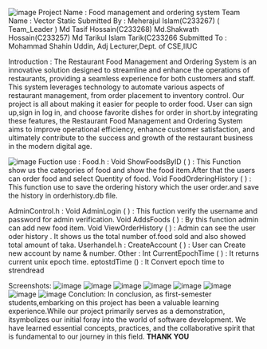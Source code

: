 ![image](https://github.com/Shakwath/Food-management-and-ordering-system/assets/153709386/c6ec564c-ced1-44cb-a16e-16f6713e563f)
              Project Name  :  Food management and ordering system
              Team Name     :  Vector Static
              Submitted By  :
                                Meherajul Islam(C233267) ( Team_Leader )
                                Md Tasif Hossain(C233268)
                                Md.Shakwath Hossain(C233257)
                                Md Tarikul Islam Tarik(C233266
              Submitted To  :  
                                Mohammad Shahin Uddin,  Adj Lecturer,Dept. of CSE,IIUC
                                
 Introduction : The Restaurant Food Management and Ordering System is an innovative solution designed to streamline and enhance the operations of restaurants, providing a seamless experience for both customers and staff. This system leverages technology to automate various aspects of restaurant management, from order placement to inventory control. Our project is all about making it easier for people to order food. User can sign up,sign in log in, and choose favorite dishes for order in short.by integrating these features, the Restaurant Food Management and Ordering System aims to improve operational efficiency, enhance customer satisfaction, and ultimately contribute to the success and growth of the restaurant business in the modern digital age.
 
 ![image](https://github.com/Shakwath/Food-management-and-ordering-system/assets/153709386/2739216c-428a-4a88-8fd1-c85152904dda)
Fuction use :
Food.h : Void ShowFoodsByID ( ) : This Function show us the categories of food and show the food item.After that the users can order food and select Quentity of food. Void FoodOrderingHistory ( ) : This function use to save the ordering history which the user order.and save the history in orderhistory.db file.

AdminControl.h : Void AdminLogin ( ) : This fuction verify the username and password for admin verification. Void AddsFoods ( ) : By this function admin can add new food item. Void ViewOrderHistory ( ) : Admin can see the user oder history . It shows us the total number of.food sold and also showed total amount of taka. Userhandel.h : CreateAccount ( ) : User can Create new account by name & number. Other : Int CurrentEpochTime ( ) : It returns current unix epoch time. eptostdTime () : It Convert epoch time to strendread

Screenshots:
![image](https://github.com/Shakwath/Food-management-and-ordering-system/assets/153709386/62a7f223-f38b-488b-bfb0-2e0466180afd)
![image](https://github.com/Shakwath/Food-management-and-ordering-system/assets/153709386/281e8660-abb2-4b2d-b7db-cd72143eaa25)
![image](https://github.com/Shakwath/Food-management-and-ordering-system/assets/153709386/c1eb0d9c-3170-440c-b2c5-12d215a3d7f6)
![image](https://github.com/Shakwath/Food-management-and-ordering-system/assets/153709386/e91460e0-d859-47bf-9afb-d38adc7db9cd)
![image](https://github.com/Shakwath/Food-management-and-ordering-system/assets/153709386/0cd92511-4b79-46b6-bfd5-97a8b8e64f1b)
![image](https://github.com/Shakwath/Food-management-and-ordering-system/assets/153709386/4283a601-5538-428d-b627-6dde51197c22)
![image](https://github.com/Shakwath/Food-management-and-ordering-system/assets/153709386/c8d0b93d-1112-4d72-a1d7-b04c09e85669)
![image](https://github.com/Shakwath/Food-management-and-ordering-system/assets/153709386/05b03d5a-822d-48d3-b408-f8bc90b4ccff)
Conclution: In conclusion, as first-semester students,embarking on this project has been a valuable learning experience.While our project primarily serves as a demonstration, itsymbolizes our initial foray into the world of software development. We have learned essential concepts, practices, and the collaborative spirit that is fundamental to our journey in this field.
                                                    **THANK YOU**








